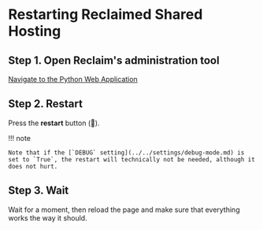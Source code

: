 # Restarting Reclaimed Shared Hosting

## Step 1. Open Reclaim's administration tool

[Navigate to the Python Web Application](https://cpanel.bikinikill.reclaimhosting.com/cpsess3960653881/frontend/paper_lantern/lveversion/python-selector.html.tt?login=1&post_login=13071775752754)

## Step 2. Restart

Press the **restart** button (&#128260;).

!!! note

    Note that if the [`DEBUG` setting](../../settings/debug-mode.md) is set to `True`, the restart will technically not be needed, although it does not hurt.

## Step 3. Wait

Wait for a moment, then reload the page and make sure that everything works the way it should.
